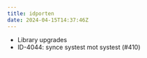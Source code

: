 ```yaml
---
title: idporten
date: 2024-04-15T14:37:46Z
---
```

- Library upgrades
- ID-4044: synce systest mot systest (#410)

